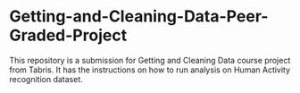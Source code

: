 # Getting-and-Cleaning-Data-Peer-Graded-Project
This repository is a submission for Getting and Cleaning Data course project from Tabris. It has the instructions on how to run analysis on Human Activity recognition dataset.
